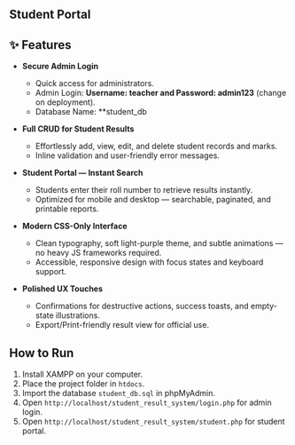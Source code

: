 ## Student Portal

## ✨ Features

- **Secure Admin Login**  
  - Quick access for administrators.  
  - Admin Login: **Username: teacher and Password: admin123** (change on deployment).
  - Database Name: **student_db

- **Full CRUD for Student Results**  
  - Effortlessly add, view, edit, and delete student records and marks.  
  - Inline validation and user-friendly error messages.  

- **Student Portal — Instant Search**  
  - Students enter their roll number to retrieve results instantly.  
  - Optimized for mobile and desktop — searchable, paginated, and printable reports.  

- **Modern CSS-Only Interface**  
  - Clean typography, soft light-purple theme, and subtle animations — no heavy JS frameworks required.  
  - Accessible, responsive design with focus states and keyboard support.  

- **Polished UX Touches**  
  - Confirmations for destructive actions, success toasts, and empty-state illustrations.  
  - Export/Print-friendly result view for official use.  


## How to Run
1. Install XAMPP on your computer.
2. Place the project folder in `htdocs`.
3. Import the database `student_db.sql` in phpMyAdmin.
4. Open `http://localhost/student_result_system/login.php` for admin login.
5. Open `http://localhost/student_result_system/student.php` for student portal.
